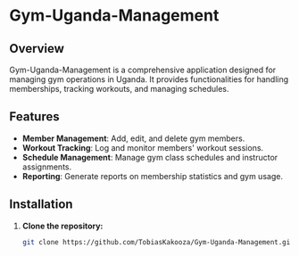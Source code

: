 # Gym-Uganda-Management

## Overview

Gym-Uganda-Management is a comprehensive application designed for managing gym operations in Uganda. It provides functionalities for handling memberships, tracking workouts, and managing schedules.

## Features

- **Member Management**: Add, edit, and delete gym members.
- **Workout Tracking**: Log and monitor members' workout sessions.
- **Schedule Management**: Manage gym class schedules and instructor assignments.
- **Reporting**: Generate reports on membership statistics and gym usage.

## Installation

1. **Clone the repository:**

   ```bash
   git clone https://github.com/TobiasKakooza/Gym-Uganda-Management.git
